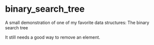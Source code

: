 # binary_search_tree
A small demonstration of one of my favorite data structures: The binary search tree

It still needs a good way to remove an element.
